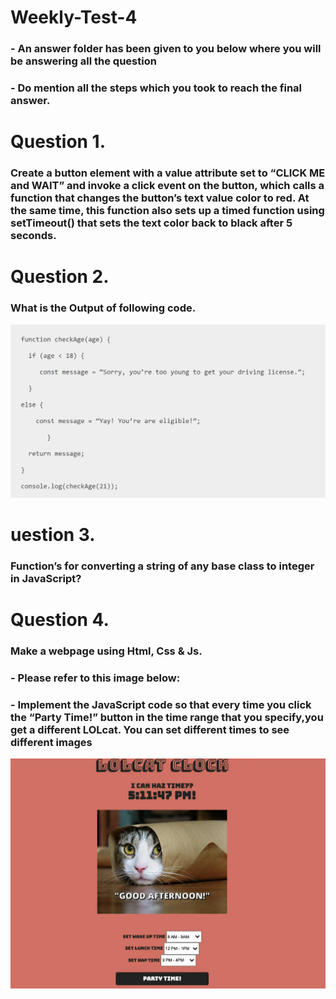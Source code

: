 # Weekly-Test-4


### - An answer folder has been given to you below where you will be answering all the question
### - Do mention all the steps which you took to reach the final answer.

# Question 1.
### Create a button element with a value attribute set to “CLICK ME and WAIT” and invoke a click event on the button, which calls a function that changes the button’s text value color to red. At the same time, this function also sets up a timed function using setTimeout() that sets the text color back to black after 5 seconds.


# Question 2.
### What is the Output of following code.

![alt text](../Images/output-week4.png)

# uestion 3.
### Function’s for converting a string of any base class to integer in JavaScript?


# Question 4.
### Make a webpage using Html, Css & Js.

### - Please refer to this image below:
### - Implement the JavaScript code so that every time you click the “Party Time!” button in the time range that you specify,you get a different LOLcat. You can set different times to see different images 
![alt text](../Images/page.png)
 


